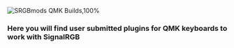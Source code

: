 ![SRGBmods QMK Builds,100%](https://srgbmods.net/img/srgbmods-qmk.png)

### Here you will find user submitted plugins for QMK keyboards to work with SignalRGB ###
